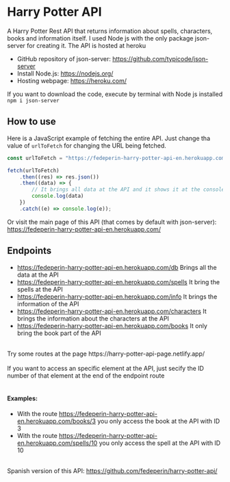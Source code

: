# Harry Potter API
A Harry Potter Rest API that returns information about spells, characters, books and information itself. I used Node js with the only package json-server for creating it. The API is hosted at heroku <br>

- GitHub repository of json-server: https://github.com/typicode/json-server <br>
- Install Node.js: https://nodejs.org/ <br>
- Hosting webpage: https://heroku.com/ <br>

If you want to download the code, execute by terminal with Node js installed  ``npm i json-server``

## How to use
Here is a JavaScript example of fetching the entire API. Just change tha value of ``urlToFetch`` for changing the URL being fetched.<br>
```javascript
const urlToFetch = "https://fedeperin-harry-potter-api-en.herokuapp.com/db"

fetch(urlToFetch)
	.then((res) => res.json())
	.then((data) => {
		// It brings all data at the API and it shows it at the console
		console.log(data)
	})
	.catch((e) => console.log(e));
```
Or visit the main page of this API (that comes by default with json-server): https://fedeperin-harry-potter-api-en.herokuapp.com/

## Endpoints
- https://fedeperin-harry-potter-api-en.herokuapp.com/db Brings all the data at the API
- https://fedeperin-harry-potter-api-en.herokuapp.com/spells It bring the spells at the API
- https://fedeperin-harry-potter-api-en.herokuapp.com/info It brings the information of the API
- https://fedeperin-harry-potter-api-en.herokuapp.com/characters It brings the information about the characters at the API
- https://fedeperin-harry-potter-api-en.herokuapp.com/books It only bring the book part of the API <br>

<br>
Try some routes at the page https://harry-potter-api-page.netlify.app/ <br>
<br>
If you want to access an specific element at the API, just secify the ID number of that element at the end of the endpoint route <br><br>


#### Examples: 
* With the route https://fedeperin-harry-potter-api-en.herokuapp.com/books/3 you only access the book at the API with ID 3<br>
* With the route https://fedeperin-harry-potter-api-en.herokuapp.com/spells/10 you only access the spell at the API with ID 10 <br><br>

Spanish version of this API: https://github.com/fedeperin/harry-potter-api/
